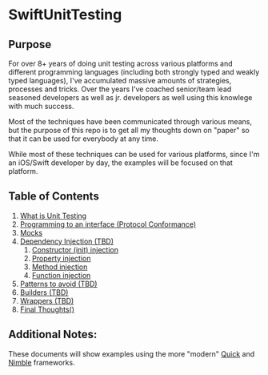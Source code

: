 # SwiftUnitTesting

## Purpose

For over 8+ years of doing unit testing across various platforms and different programming languages (including both strongly typed and weakly typed languages), I've accumulated massive amounts of strategies, processes and tricks.  Over the years I've coached senior/team lead seasoned developers as well as jr. developers as well using this knowlege with much success.

Most of the techniques have been communicated through various means, but the purpose of this repo is to get all my thoughts down on "paper" so that it can be used for everybody at any time.

While most of these techniques can be used for various platforms, since I'm an iOS/Swift developer by day, the examples will be focused on that platform.

## Table of Contents

1. [What is Unit Testing](/What-Is-Unit-Testing.md)
2. [Programming to an interface (Protocol Conformance)](/Programming-To-An-Interface.md)
3. [Mocks](/Mocks.md)
4. [Dependency Injection (TBD)](/Dependency-Injection.md)
   1. [Constructor (init) injection]()
   2. [Property injection]()
   3. [Method injection]()
   4. [Function injection]()
5. [Patterns to avoid (TBD)](/Patterns-To-Avoid.md)
6. [Builders (TBD)](/Builders.md)
7. [Wrappers (TBD)](/Wrappers.md)
8. [Final Thoughts()](/Final-Thoughts.md)

## Additional Notes:

These documents will show examples using the more "modern" [Quick](https://github.com/Quick/Quick) and [Nimble](https://github.com/Quick/Nimble) frameworks.